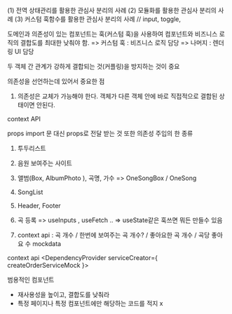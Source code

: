 (1) 전역 상태관리를 활용한 관심사 분리의 사례
(2) 모듈화를 활용한 관심사 분리의 사례
(3) 커스텀 훅함수를 활용한 관심사 분리의 사례 // input, toggle,

도메인과 의존성이 있는 컴포넌트는 훅(커스텀 훅)을 사용하여 컴포넌트와 비즈니스 로직의 결합도를 최대한 낮춰야 함.
=> 커스텀 훅 : 비즈니스 로직 담당
=> 나머지 : 렌더링 UI 담당

두 객체 간 관계가 강하게 결합되는 것(커플링)을 방지하는 것이 중요

의존성을 선언하는데 있어서 중요한 점

1. 의존성은 교체가 가능해야 한다.
   객체가 다른 객체 안에 바로 직접적으로 결합된 상태이면 안된다.

context API

props
import 문 대신 props로 전달 받는 것 또한 의존성 주입의 한 종류

1. 투두리스트
2. 음원 보여주는 사이트

3. 앨범(Box, AlbumPhoto ), 곡명, 가수 => OneSongBox / OneSong
4. SongList
5. Header, Footer
6. 곡 등록 => useInputs , useFetch .. => useState같은 훅쓰면 뭐든 만들수 있음
7. context api : 곡 개수 / 한번에 보여주는 곡 개수? / 좋아요한 곡 개수 / 곡당 좋아요 수 mockdata

context api
<DependencyProvider serviceCreator={
createOrderServiceMock
}>
<OrderMovies/>
</DependencyProvider>

범용적인 컴포넌트

- 재사용성을 높이고, 결합도를 낮춰라
- 특정 페이지나 특정 컴포넌트에만 해당하는 코드를 적지 x
